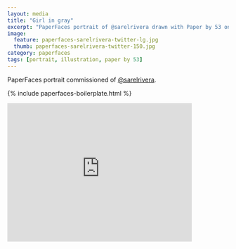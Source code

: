 ```yaml
---
layout: media
title: "Girl in gray"
excerpt: "PaperFaces portrait of @sarelrivera drawn with Paper by 53 on an iPad."
image: 
  feature: paperfaces-sarelrivera-twitter-lg.jpg
  thumb: paperfaces-sarelrivera-twitter-150.jpg
category: paperfaces
tags: [portrait, illustration, paper by 53]
---
```


PaperFaces portrait commissioned of [@sarelrivera](http://twitter.com/sarelrivera).

{% include paperfaces-boilerplate.html %}

<iframe width="420" height="315" src="http://www.youtube.com/embed/YS3Ylg3fcoA" frameborder="0"> </iframe>